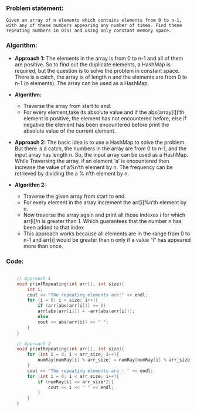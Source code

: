 ### Problem statement: 

    Given an array of n elements which contains elements from 0 to n-1, with any of these numbers appearing any number of times. Find these repeating numbers in O(n) and using only constant memory space.

### Algorithm:

- **Approach 1:** 
  The elements in the array is from 0 to n-1 and all of them are positive. So to find out the duplicate elements, a HashMap is required, but the question is to solve the problem in constant space. There is a catch, the array is of length n and the elements are from 0 to n-1 (n elements). The array can be used as a HashMap.
- **Algorithm:**
  - Traverse the array from start to end.
  - For every element,take its absolute value and if the abs(array[i])‘th element is positive, the element has not encountered before, else if negative the element has been encountered before print the absolute value of the current element.

- **Approach 2:** The basic idea is to use a HashMap to solve the problem. But there is a catch, the numbers in the array are from 0 to n-1, and the input array has length n. So, the input array can be used as a HashMap. While Traversing the array, if an element ‘a’ is encountered then increase the value of a%n‘th element by n. The frequency can be retrieved by dividing the a % n’th element by n.

- **Algorithm 2:**
  - Traverse the given array from start to end.
  - For every element in the array increment the arr[i]%n‘th element by n.
  - Now traverse the array again and print all those indexes i for which arr[i]/n is greater than 1. Which guarantees that the number n has been added to that index
  - This approach works because all elements are in the range from 0 to n-1 and arr[i] would be greater than n only if a value “i” has appeared more than once.


### Code:

``` cpp

    // Approach 1
    void printRepeating(int arr[], int size){ 
        int i; 
        cout << "The repeating elements are:" << endl; 
        for (i = 0; i < size; i++){ 
            if (arr[abs(arr[i])] >= 0) 
            arr[abs(arr[i])] = -arr[abs(arr[i])]; 
            else
            cout << abs(arr[i]) << " "; 
        } 
    } 

    // Approach 2
    void printRepeating(int arr[], int size){ 
        for (int i = 0; i < arr_size; i++){ 
            numRay[numRay[i] % arr_size] = numRay[numRay[i] % arr_size] + arr_size; 
        } 
        cout << "The repeating elements are : " << endl; 
        for (int i = 0; i < arr_size; i++){ 
            if (numRay[i] >= arr_size*2){ 
                cout << i << " " << endl; 
            } 
        }
    }

```